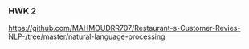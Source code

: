 ### HWK 2

https://github.com/MAHMOUDRR707/Restaurant-s-Customer-Revies-NLP-/tree/master/natural-language-processing